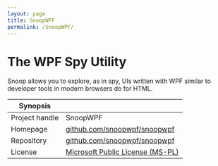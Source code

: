 ```yaml
---
layout: page
title: SnoopWPF
permalink: /SnoopWPF/
---
```


# The WPF Spy Utility

Snoop allows you to explore, as in spy, UIs written with WPF similar to developer tools in modern browsers do for HTML.

| Synopsis         |  |
|------------------|--|
| Project handle   | SnoopWPF |
| Homepage         | [github.com/snoopwpf/snoopwpf](https://github.com/snoopwpf/snoopwpf/) |
| Repository       | [github.com/snoopwpf/snoopwpf](https://github.com/snoopwpf/snoopwpf/) |
| License          | [Microsoft Public License (MS-PL)](https://opensource.org/licenses/MS-PL) |

